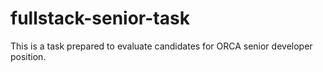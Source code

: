 # fullstack-senior-task
This is a task prepared to evaluate candidates for ORCA senior developer position.
